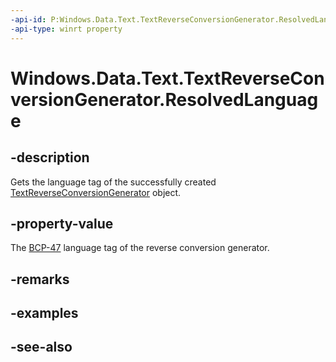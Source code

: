 ----api-id: P:Windows.Data.Text.TextReverseConversionGenerator.ResolvedLanguage
-api-type: winrt property
---<!-- Property syntaxpublic string ResolvedLanguage { get; }--># Windows.Data.Text.TextReverseConversionGenerator.ResolvedLanguage## -descriptionGets the language tag of the successfully created [TextReverseConversionGenerator](textreverseconversiongenerator.md) object.## -property-valueThe [BCP-47](http://go.microsoft.com/fwlink/p/?LinkId=227302) language tag of the reverse conversion generator.## -remarks## -examples## -see-also